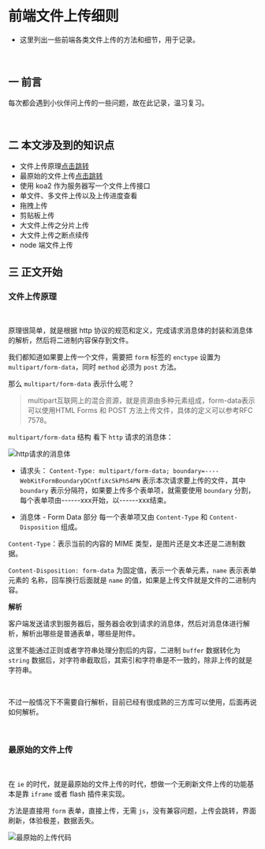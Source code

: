 前端文件上传细则
===
* 这里列出一些前端各类文件上传的方法和细节，用于记录。

<br>

## 一 前言
每次都会遇到小伙伴问上传的一些问题，故在此记录，温习复习。

<br>

## 二 本文涉及到的知识点
* 文件上传原理[点击跳转](#1)
* 最原始的文件上传[点击跳转](#2)
* 使用 koa2 作为服务器写一个文件上传接口
* 单文件、多文件上传以及上传进度查看
* 拖拽上传
* 剪贴板上传
* 大文件上传之分片上传
* 大文件上传之断点续传
* node 端文件上传

## 三 正文开始
### <span id="1">文件上传原理</span>

<br>

原理很简单，就是根据 http 协议的规范和定义，完成请求消息体的封装和消息体的解析，然后将二进制内容保存到文件。

我们都知道如果要上传一个文件，需要把 `form` 标签的 `enctype` 设置为 `multipart/form-data`，同时 `method` 必须为 `post` 方法。

那么 `multipart/form-data` 表示什么呢？

> multipart互联网上的混合资源，就是资源由多种元素组成，form-data表示可以使用HTML Forms 和 POST 方法上传文件，具体的定义可以参考RFC 7578。

`multipart/form-data` 结构
看下 `http` 请求的消息体：

![http请求的消息体](https://github.com/Zeeeping/zep.github.io/blob/master/assets/img/http.request.jpg)

* 请求头：
 `Content-Type: multipart/form-data; boundary=----WebKitFormBoundaryDCntfiXcSkPhS4PN` 表示本次请求要上传的文件，其中 `boundary` 表示分隔符，如果要上传多个表单项，就需要使用 `boundary` 分割，每个表单项由------xxx开始，以------xxx结束。

 * 消息体 - Form Data 部分
  每一个表单项又由 `Content-Type` 和 `Content-Disposition` 组成。

  `Content-Type`：表示当前的内容的 MIME 类型，是图片还是文本还是二进制数据。

  `Content-Disposition: form-data` 为固定值，表示一个表单元素，`name` 表示表单元素的 名称，回车换行后面就是 `name` 的值，如果是上传文件就是文件的二进制内容。

  **解析**

  客户端发送请求到服务器后，服务器会收到请求的消息体，然后对消息体进行解析，解析出哪些是普通表单，哪些是附件。

  这里不能通过正则或者字符串处理分割后的内容，二进制 `buffer` 数据转化为 `string` 数据后，对字符串截取后，其索引和字符串是不一致的，除非上传的就是字符串。

  <br>

  不过一般情况下不需要自行解析，目前已经有很成熟的三方库可以使用，后面再说如何解析。

  <br>

### <span id="2">最原始的文件上传</span>

<br>

在 `ie` 的时代，就是最原始的文件上传的时代，想做一个无刷新文件上传的功能基本是靠 `iframe` 或者 flash 插件来实现。

方法是直接用 `form` 表单，直接上传，无需 `js`，没有兼容问题，上传会跳转，界面刷新，体验极差，数据丢失。

![最原始的上传代码](https://github.com/Zeeeping/zep.github.io/blob/master/assets/img/ie_form.png)